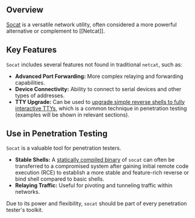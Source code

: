 ## Overview

[Socat](https://linux.die.net/man/1/socat) is a versatile network utility, often considered a more powerful alternative or complement to [[Netcat]].

## Key Features

`Socat` includes several features not found in traditional `netcat`, such as:

*   **Advanced Port Forwarding:** More complex relaying and forwarding capabilities.
*   **Device Connectivity:** Ability to connect to serial devices and other types of addresses.
*   **TTY Upgrade:** Can be used to [upgrade simple reverse shells to fully interactive TTYs](https://blog.ropnop.com/upgrading-simple-shells-to-fully-interactive-ttys/#method-2-using-socat), which is a common technique in penetration testing (examples will be shown in relevant sections).

## Use in Penetration Testing

`Socat` is a valuable tool for penetration testers.

*   **Stable Shells:** A [statically compiled binary](https://github.com/andrew-d/static-binaries) of `socat` can often be transferred to a compromised system after gaining initial remote code execution (RCE) to establish a more stable and feature-rich reverse or bind shell compared to basic shells.
*   **Relaying Traffic:** Useful for pivoting and tunneling traffic within networks.

Due to its power and flexibility, `socat` should be part of every penetration tester's toolkit.
